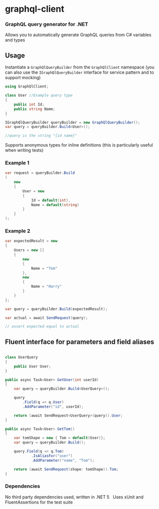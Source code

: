 # graphql-client
### GraphQL query generator for .NET

Allows you to automatically generate GraphQL queries from C# variables and types

## Usage

Instantiate a ```GraphQlQueryBuilder``` from the ```GraphQlClient``` namespace (you can also use the ```IGraphQlQueryBuilder``` interface for service pattern and to support mocking)

```csharp
using GraphQlClient;

class User //Example query type
{
    public int Id;
    public string Name;
}

IGraphQlQueryBuilder queryBuilder = new GraphQlQueryBuilder();
var query = queryBuilder.Build<User>();

//query is the string "{id name}"
```

Supports anonymous types for inline definitions (this is particularly useful when writing tests)

### Example 1

```csharp
var request = queryBuilder.Build
(
    new 
    {
        User = new 
        {
            Id = default(int),
            Name = default(string)
        }
    }
);

```

### Example 2

```csharp
var expectedResult = new 
{
    Users = new [] 
    {
        new 
        {
            Name = "Tom"
        },
        new 
        {
            Name = "Harry"
        }
    }
};

var query = queryBuilder.Build(expectedResult);

var actual = await SendRequest(query);

// assert expected equal to actual
```

## Fluent interface for parameters and field aliases

```csharp

class UserQuery
{
    public User User;
}

public async Task<User> GetUser(int userId)
{
    var query = queryBuilder.Build<UserQuery>();

    query
        .Field(q => q.User)
        .AddParameter("id", userId);

    return (await SendRequest<UserQuery>(query)).User;
}

public async Task<User> GetTom()
{
    var tomShape = new { Tom = default(User)};
    var query = queryBuilder.Build();

    query.Field(q => q.Tom)
            .IsAliasFor("user")
            .AddParameter("name", "Tom");

    return (await SendRequest(shape: tomShape)).Tom;
}
```

### Dependencies

No third party dependencies used, written in .NET 5
&nbsp;
Uses xUnit and FluentAssertions for the test suite
